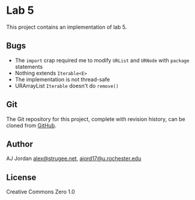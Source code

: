 # Lab 5

<!-- You can see this README rendered _much_ nicer online: https://github.com/strugee/csc-172-labs/blob/master/lab5/README.md -->

This project contains an implementation of lab 5.

## Bugs

* The `import` crap required me to modify `URList` and `URNode` with `package` statements
* Nothing extends `Iterable<E>`
* The implementation is not thread-safe
* URArrayList `Iterable` doesn't do `remove()`

## Git

The Git repository for this project, complete with revision history, can be cloned from [GitHub](https://github.com/strugee/csc-172-labs).

## Author

AJ Jordan <alex@strugee.net>, <ajord17@u.rochester.edu>

## License

Creative Commons Zero 1.0